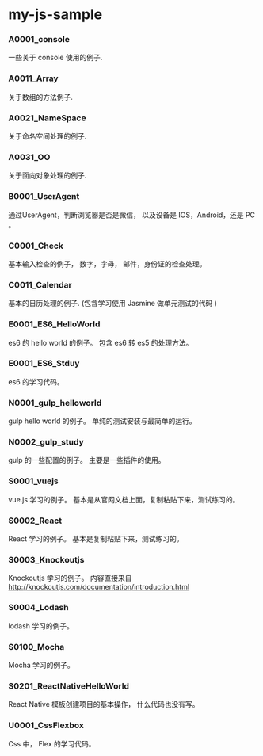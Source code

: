 # my-js-sample


### A0001_console
一些关于 console 使用的例子.


### A0011_Array
关于数组的方法例子.


### A0021_NameSpace
关于命名空间处理的例子.


### A0031_OO
关于面向对象处理的例子.





### B0001_UserAgent
通过UserAgent，判断浏览器是否是微信， 以及设备是 IOS，Android，还是 PC 。




### C0001_Check
基本输入检查的例子，  数字，字母， 邮件，身份证的检查处理。



### C0011_Calendar
基本的日历处理的例子. (包含学习使用 Jasmine 做单元测试的代码 )



### E0001_ES6_HelloWorld
es6 的 hello world 的例子。  包含 es6 转 es5 的处理方法。


### E0001_ES6_Stduy
es6 的学习代码。


### N0001_gulp_helloworld
gulp hello world 的例子。 单纯的测试安装与最简单的运行。


### N0002_gulp_study
gulp 的一些配置的例子。 主要是一些插件的使用。


### S0001_vuejs
vue.js 学习的例子。 基本是从官网文档上面，复制粘贴下来，测试练习的。


### S0002_React
React 学习的例子。 基本是复制粘贴下来，测试练习的。


### S0003_Knockoutjs
Knockoutjs 学习的例子。 内容直接来自 http://knockoutjs.com/documentation/introduction.html


### S0004_Lodash
lodash 学习的例子。


### S0100_Mocha
Mocha 学习的例子。


### S0201_ReactNativeHelloWorld
React Native 模板创建项目的基本操作， 什么代码也没有写。


### U0001_CssFlexbox
Css 中， Flex 的学习代码。



